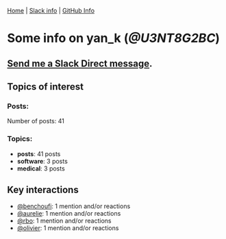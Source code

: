 [Home](https://kelu124.github.io/echommunity/) | [Slack info](https://kelu124.github.io/echommunity/) | [GitHub Info](https://kelu124.github.io/echommunity/github.html)

# Some info on __yan_k__ (_@U3NT8G2BC_)


## [Send me a Slack Direct message](https://echopen.slack.com/messages/@yan_k/).

## Topics of interest

### Posts: 

Number of posts: 41

### Topics:

* __posts__: 41 posts
* __software__: 3 posts
* __medical__: 3 posts

## Key interactions 

* [@benchoufi](./U0B47KC3S.md): 1 mention and/or reactions
* [@aurelie](./U37GZRZU6.md): 1 mention and/or reactions
* [@rbo](./U38HVMZ6K.md): 1 mention and/or reactions
* [@olivier](./U04DFTZ7D.md): 1 mention and/or reactions
